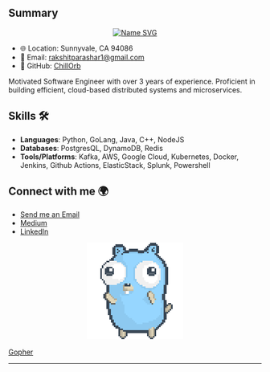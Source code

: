 ## Summary

<div align="center">
<a href="https://git.io/typing-svg"><img src="http://readme-typing-svg.herokuapp.com?font=Fira+Code&weight=600&size=30&duration=2000&pause=1500&center=true&vCenter=true&width=435&lines=Hi+I+am+Rakshit+Parashar" alt="Name SVG" />
</a>
</div>

- 🌐 Location: Sunnyvale, CA 94086
- 📧 Email: [rakshitparashar1@gmail.com](mailto:rakshitparashar1@gmail.com)
- 🚀 GitHub: [ChillOrb](https://github.com/ChillOrb)

Motivated Software Engineer with over 3 years of experience. Proficient in building efficient, cloud-based distributed systems and microservices.

## Skills 🛠

- **Languages**: Python, GoLang, Java, C++, NodeJS
- **Databases**: PostgresQL, DynamoDB, Redis
- **Tools/Platforms**: Kafka, AWS, Google Cloud, Kubernetes, Docker, Jenkins, Github Actions, ElasticStack, Splunk, Powershell

## Connect with me 🌍
- [Send me an Email](mailto:rakshitparashar1@gmail.com)
- [Medium](https://medium.com/@rakshitparashar1)
- [LinkedIn](https://www.linkedin.com/in/parashar1/)

<div align="center">
    <img src="animation/gopher-dance-long-3x.gif" alt="Gopher Dance" />
</div>

[Gopher](https://github.com/egonelbre)

---
